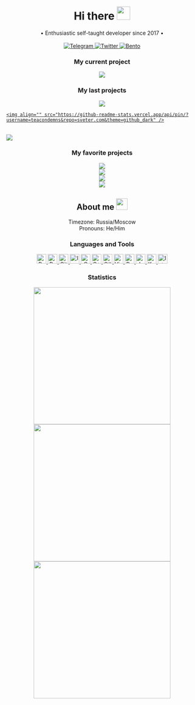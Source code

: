 <p>
  <h1 align="center"><b>Hi there <img src="https://github.com/teacondemns/static.pexty.xyz/blob/main/src/emoji/animated/waving_hand.gif?raw=true" height="35"/></b></h1>
</p>
<p align="center">
  <a>• Enthusiastic self-taught developer since 2017 •</a>
  <br />
  <br />
  
  <a href="https://t.me/XNWBB">
    <img src="https://img.shields.io/badge/XNWBB-channel [RU]-768cff?style=for-the-badge&logo=telegram&logoColor=ffffff" alt="Telegram" />
  <a/>
  <a href="https://twitter.com/aratakileo">
    <img src="https://img.shields.io/badge/Arataki Leo-Twitter-768cff?style=for-the-badge&logo=twitter&logoColor=ffffff" alt="Twitter" />
  </a>
  <a href="https://bento.me/aratakileo">
    <img src="https://img.shields.io/badge/Arataki Leo-Bento-768cff?style=for-the-badge" alt="Bento" />
  </a>
 
</p>

<h3 align="center">My current project</h3>
<p align="center">
  <a href="https://github.com/teacondemns/pygex">
    <img align="" src="https://github-readme-stats.vercel.app/api/pin/?username=teacondemns&repo=pygex&theme=github_dark&ver=2" />
  </a>
</p>

<h3 align="center">My last projects</h3>
<p align="center">
  <a href="https://github.com/teacondemns/nextcube">
    <img align="" src="https://github-readme-stats.vercel.app/api/pin/?username=teacondemns&repo=nextcube&theme=github_dark" />
  </a>
  <br />
  <a href="https://github.com/teacondemns/sveter.com">

    <img align="" src="https://github-readme-stats.vercel.app/api/pin/?username=teacondemns&repo=sveter.com&theme=github_dark" />

  </a>

  <br />
  <a href="https://github.com/teacondemns/quick-harvest-plugin">
    <img align="" src="https://github-readme-stats.vercel.app/api/pin/?username=teacondemns&repo=quick-harvest-plugin&theme=github_dark&ver=2" />
  </a>
</p>

<h3 align="center">My favorite projects</h3>
<p align="center">
  <a href="https://github.com/teacondemns/pygex">
    <img align="" src="https://github-readme-stats.vercel.app/api/pin/?username=teacondemns&repo=pygex&theme=github_dark&ver=2" />
  </a>
  <br />
  <a href="https://github.com/teacondemns/quick-harvest-plugin">
    <img align="" src="https://github-readme-stats.vercel.app/api/pin/?username=teacondemns&repo=quick-harvest-plugin&theme=github_dark&ver=2" />
  </a>
  <br />
  <a href="https://github.com/teacondemns/AndroidFloatingWindowsEngine">
    <img align="" src="https://github-readme-stats.vercel.app/api/pin/?username=teacondemns&repo=AndroidFloatingWindowsEngine&theme=github_dark&ver=2" />
  </a>
  <br />
  <a href="https://github.com/teacondemns/nextcube">
    <img align="" src="https://github-readme-stats.vercel.app/api/pin/?username=teacondemns&repo=nextcube&theme=github_dark&ver=2" />
  </a>
</p>

<h2 align="center">About me <img src="https://github.com/teacondemns/static.pexty.xyz/blob/main/src/emoji/animated/sparkles.gif?raw=true" height="30"/></h2>
<p align="center">
Timezone: Russia/Moscow
<br />
Pronouns: He/Him
</p>

<h3 align="center">Languages and Tools </h3>
<p align="center">
  <a href="https://www.python.org/">
    <img src="https://github.com/teacondemns/static.pexty.xyz/blob/main/src/icon/lang/python.png?raw=true" alt="Python" height="25"/>
  </a>
  <a href="https://www.jetbrains.com/pycharm/">
    <img src="https://github.com/teacondemns/static.pexty.xyz/blob/main/src/icon/program/pycharm.png?raw=true" alt="Pycharm" height="25"/>
  </a>
  <a href="https://github.com/">
    <img src="https://github.com/teacondemns/static.pexty.xyz/blob/main/src/icon/program/github.png?raw=true" alt="GitHub" height="25"/>
  </a>
  <a href="https://iconscout.com/">
    <img src="https://github.com/teacondemns/static.pexty.xyz/blob/main/src/icon/program/iconscout.png?raw=true" alt="Iconscout" height="25"/>
  </a>
  <a href="https://en.wikipedia.org/wiki/C_(programming_language)">
    <img src="https://github.com/teacondemns/static.pexty.xyz/blob/main/src/icon/lang/c.png?raw=true" alt="C" height="25"/>
  </a>
  <a href="https://en.wikipedia.org/wiki/C%2B%2B">
    <img src="https://github.com/teacondemns/static.pexty.xyz/blob/main/src/icon/lang/cplusplus.png?raw=true" alt="C++" height="25"/>
  </a>
  <a href="https://docs.microsoft.com/en-us/dotnet/csharp/">
    <img src="https://github.com/teacondemns/static.pexty.xyz/blob/main/src/icon/lang/csharp.png?raw=true" alt="C#" height="25"/>
  </a>
  <a href="https://visualstudio.microsoft.com/">
    <img src="https://github.com/teacondemns/static.pexty.xyz/blob/main/src/icon/program/visualstudio.png?raw=true" alt="Visual Studios" height="25"/>
  </a>
  <a href="https://www.rust-lang.org/">
    <img src="https://github.com/teacondemns/static.pexty.xyz/blob/main/src/icon/lang/rust.png?raw=true" alt="Rust" height="25"/>
  </a>
  <a href="https://www.java.com/">
    <img src="https://github.com/teacondemns/static.pexty.xyz/blob/main/src/icon/lang/java.png?raw=true" alt="Java" height="25"/>
  </a>
  <a href="https://kotlinlang.org/">
    <img src="https://github.com/teacondemns/static.pexty.xyz/blob/main/src/icon/lang/kotlin.png?raw=true" alt="Kotlin" height="25"/>
  </a>
  <a href="https://www.jetbrains.com/idea/">
    <img src="https://github.com/teacondemns/static.pexty.xyz/blob/main/src/icon/program/intellij.png?raw=true" alt="IntelliJ" height="25"/>
  </a>
</p>

<h3 align="center">Statistics</h3>
<p align="center">
  <img src="http://github-readme-streak-stats.herokuapp.com?user=teacondemns&theme=black-ice&date_format=j%20M%5B%20Y%5D" width="360" />
  <br />
  <img src="https://github-readme-stats.vercel.app/api?username=teacondemns&show_icons=true&theme=github_dark&ver=2" width="360"/>
  <br />
  <img src="https://github-readme-stats.vercel.app/api/top-langs/?username=teacondemns&layout=compact&bg_color=0d1117&title_color=2a6ecb&text_color=ffffff&ver=2" width="360" />
</p>
